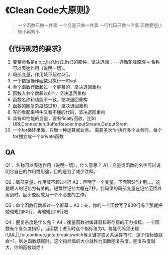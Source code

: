 # 《Clean Code大原则》

> 一个函数只做一件事
  一个变量只做一件事
  一行代码只做一件事
  函数要短小短小再短小

## 《代码规范的要求》
1. 变量命名是a,b,c,list1,list2,list3的那种，坚决退回；---遵循驼峰原理 + 名称可以表达作用（说明一切）。
2. 局部变量，作用域不超过4行。
3. 一个数据操作函数只执行一句sql
4. 单个函数行数超过一个屏幕的，坚决退回重构
5. 函数入参个数超过6个，坚决退回重构
6. 函数名称和功能不一致，坚决退回重构
7. 函数的圈复杂度超过10，坚决退回重构
8. 写的看起来特牛又看不懂的代码，坚决退回重构
9. 具有IO性能的变量，要有finally回收，比如URLConnection,BufferReader,InputStream,OutputStrem
10. 一个for循环里面，只做一种运算或业务。 需要多次for执行多个业务时，每个for独立成一个private函数

## QA
Q1： 名称可以表达作用（说明一切），什么意思？
A1：变量或函数的名字可以说明它自己的作用或用途，目的是为了减少注释。

Q2：局部变量，作用域不超过4行
A2：声明了一个变量，下面第5行才用。。。这是跟人的记忆力有关的。短暂性记忆大概在7秒。代码里的局部变量在记忆范围外用到时，回头查阅成为一个不必要的工作。

Q3：单个函数行数超过一个屏幕...
A3：亲，你的一个函数写了800行吗？那就把她缩短到80行，再缩短到18行吧

Q4：圈复杂度是什么鬼？
A4：衡量函数对编译器和寄存器的压力指标。一个函数有个复杂度指标，当函数 { 进入时这个指标值为1。每逢代码里出现if,&&,||,for,continue,goto,break,switch等关键字或关系运算符时，这个指标值就会+1。到达函数结尾时，这个指标值的大小就称为函数圈复杂度。圈复杂度越大，你的函数越烂！